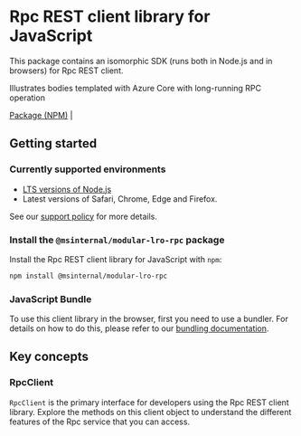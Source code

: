 # Rpc REST client library for JavaScript

This package contains an isomorphic SDK (runs both in Node.js and in browsers) for Rpc REST client.

Illustrates bodies templated with Azure Core with long-running RPC operation

[Package (NPM)](https://www.npmjs.com/package/@msinternal/modular-lro-rpc) |

## Getting started

### Currently supported environments

- [LTS versions of Node.js](https://github.com/nodejs/release#release-schedule)
- Latest versions of Safari, Chrome, Edge and Firefox.

See our [support policy](https://github.com/Azure/azure-sdk-for-js/blob/main/SUPPORT.md) for more details.


### Install the `@msinternal/modular-lro-rpc` package

Install the Rpc REST client library for JavaScript with `npm`:

```bash
npm install @msinternal/modular-lro-rpc
```



### JavaScript Bundle
To use this client library in the browser, first you need to use a bundler. For details on how to do this, please refer to our [bundling documentation](https://aka.ms/AzureSDKBundling).

## Key concepts

### RpcClient

`RpcClient` is the primary interface for developers using the Rpc REST client library. Explore the methods on this client object to understand the different features of the Rpc service that you can access.

